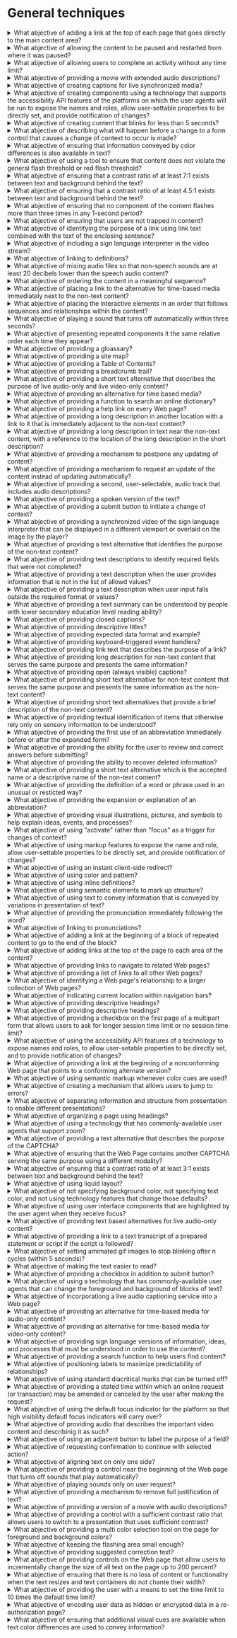 # General techniques

<details>
  <summary>What abjective of adding a link at the top of each page that goes directly to the main content area?</summary>

The objective of this technique is to provide a mechanism to bypass blocks of material that are repeated on multiple Web pages by skipping directly to the main content of the Web page. The first interactive item in the Web page is a link to the beginning of the main content. Activating the link sets focus beyond the other content to the main content. This technique is most useful when a Web page has one main content area, rather than a set of content areas that are equally importatn, and when there are not multiple navigation sections on the page.

**Procedure:**

1. Check that a link is the first focusable control on the Web page.
2. Check that the description of the link communicates that it links to the main content.
3. Check that the link is either always visible or visible when it has keyboard focus.
4. Check that activating the link moves the focus to the main content.
5. Check that after activationg the link, the keyboard focus has moved to the main content.

[More >>](https://www.w3.org/WAI/WCAG22/Techniques/css/G1)

</details>

<details>
  <summary>What abjective of allowing the content to be paused and restarted from where it was paused?</summary>

The objective of this technique is to provide a way to pause movement or scrolling of content. If the user needs to pause the movement, to reduce distraction or to have time to read it, they can do so, and then restart it as needed. This mechanism can be provided either through interactive controls that conform to WCAG or through keyboard shortcuts. If keyboard shortcuts are used, they are documented.

**Procedure:**

1. Use the mechanism provided in the Web page or by the user agent to pause the moving or scrolling content.
2. Check that the moving or scrolling has stopped and does not restart by itself.
3. Use the mechanism provided to restart the moving content.
4. Check that the movement or scrolling has resumed from the point where it was stopped.

[More >>](https://www.w3.org/WAI/WCAG22/Techniques/css/G4)

</details>

<details>
  <summary>What abjective of allowing users to complete an activity without any time limit?</summary>

The objective of this technique is to provide users with all the time they need to complete an activity. This technique involves providing a speciafied activity which does not require timed interaction. Users are allowed as much time as they need to interact with the activity.

**Procedure:**

1. Determine if any timed interactions are present.

[More >>](https://www.w3.org/WAI/WCAG22/Techniques/css/G5)

</details>

<details>
  <summary>What abjective of providing a movie with extended audio descriptions?</summary>

The objective of this technique is to provide a second version of video content that provides extended audion descriptions. One of the difficult things about creating traditional audio descriptions is that the narrotor somethimes has to provide a lot of information during very short pauses in dialogue. Extended audion description temporatily pauses the audion and video to allow critical information to be delivered when pauses in dialogue are insufficient for adequeate description.

**Procedure:**

1. Open the version of the movie that includes extended audio descriptions.
2. Check that the video halts for extended audio description when there is not enough space to include necessary narration between the natural dialogue.
3. Check that the necessary information is in the audio description.
4. If the alternate version(s) are on a separate page, check for the availability of link(s) to allow the user to get to the other versions.

[More >>](https://www.w3.org/WAI/WCAG22/Techniques/css/G8)

</details>

<details>
  <summary>What abjective of creating captions for live synchronized media?</summary>

The objective of this technique is to allow users who cannot hear to be able to access real-time synchronized media broadcasts. It is more difficult to create accurate real-time captions because there is little time to correct mistakes or to listen a second time or consult someone to be sure the words are accurately reproduced. It is also harder to simplify or paraphrase information if is flowing too quickly.

**Procedure:**

1. Check that a procedure and policy are in place to ensure that captions are delivered in real-time.

[More >>](https://www.w3.org/WAI/WCAG22/Techniques/css/G9)

</details>

<details>
  <summary>What abjective of creating components using a technology that supports the accessibility API features of the platforms on which the user agents will be run to expose the names and roles, allow user-settable properties to be directly set, and provide notification of changes?</summary>

The objective of this technique is to allow assistive technology to understand Web content so that it can convey equivalent information to the user through an alternate user interface.

**Procedure:**

1. Render content using an accessible User Agent.
2. Use an Accessibility Tool designed for the Accessibility API of the User agent to evaluate each user interface component.
3. Check that name and role for each user interface component is found by the tool.
4. Change the values on the component.
5. Check that the Accessibility tool is alerted.
6. Check that the component works with assistive technologies.

[More >>](https://www.w3.org/WAI/WCAG22/Techniques/css/G10)

</details>

<details>
  <summary>What abjective of creating content that blinks for less than 5 seconds?</summary>

The objective of this technique is to minimize the distraction cuased by blinking content and enable users to re-focus on the other content on the page.

**Procedure:**

1. Find all items that blink.
2. For each item that blinks, determine if the interval between the start and end of the blinking is less than five seconds.

[More >>](https://www.w3.org/WAI/WCAG22/Techniques/css/G11)

</details>

<details>
  <summary>What abjective of describing what will happen before a change to a form control that causes a change of context to occur is made?</summary>

The objective of this technique is to provide infromtation to users about what will happen when a chage to a form control results in a change of context. Because changing the value of a form control does not typically result in a change of context it is important that authors provide instructions that make the user aware of the behavior in advance. where possible, it is a good idea to programmatically assocate the instructions describing the change with the form control itself.

**Procedure:**

1. Locate content where changing the setting of a form contrl results in a change of context.
2. Check to see that an explanation of what will happen when the control is changed is available prior to the controls activation.

[More >>](https://www.w3.org/WAI/WCAG22/Techniques/css/G13)

</details>

<details>
  <summary>What abjective of ensuring that information conveyed by color differences is also available in text?</summary>

The objective of this technique is to ensure that when color differences are used to convey information, such as required form fields, the information conveyed by the color differences are also conveyed explicitly in text.

**Procedure:**

1. Check taht the information conveyed is also available in thext and that the text is not conditional content.

[More >>](https://www.w3.org/WAI/WCAG22/Techniques/css/G14)

</details>

<details>
  <summary>What abjective of using a tool to ensure that content does not violate the general flash threshold or red flash threshold?</summary>

The purpose of testing for violations of the general and red flash thresholds is to allow people who have photosensitive seizures to viwe Web sites without encountering material that is likely to cause a seizure. Warnings can be provided but people may miss them and children may not be able to read or understand them. With this technique all material is checked and if it violates flash or red flash thresholds it is either not put on the site or it is modified so that it does not violate the thresholds.

**Procedure:**

1. Check to see that content does not violate the general flash and/or red flash threshold use a toll to detmine that neither the General Flash nor Red Flash threshold were exceeded.

[More >>](https://www.w3.org/WAI/WCAG22/Techniques/css/G15)

</details>

<details>
  <summary>What abjective of ensuring that a contrast ratio of at least 7:1 exists between text and background behind the text?</summary>

The obective of this technique is to make sure that users can read text that is presented over a background. This technique goes beyond the 4.5:1 contrast technique to provide a higher level of contrast to make it easier for people with low vision to read.

**Procedure:**

1. Measure the relative luminance of each letter using the formula: L = 0.2126 _ R + 0.7152 _ G + 0.0722 \* B.
2. Measure the relative luminance of the background pixels immediately next to the letter using same formula.
3. Calculate the contrast ratio using the following formula: (L1 + 0.05) / (L2 + 0.05), where:

- L1 is the relative luminance of the lighter of the foreground or background colors;
- L2 is the relative luminance of the darker of the foreground or background colors.

4. Check that the contrast ratio is equal to or greater than 7:1.

[More >>](https://www.w3.org/WAI/WCAG22/Techniques/css/G17)

</details>

<details>
  <summary>What abjective of ensuring that a contrast ratio of at least 4.5:1 exists between text and background behind the text?</summary>

The obective of this technique is to make sure that users can read text that is presented over a background. For Success Criterion 1.4.3, this technique describes the minimym contrast ration for text that is less than 18(if not blod) point ad less than 14 point(if blod). For Success Criterion 1.4.6, this technique relaxes the 7:1 contrast ratio requirement for text that is at least 18 point (if not blod) or at least 14 point (if blod).

**Procedure:**

1. Measure the relative luminance of each letter using the formula: L = 0.2126 _ R + 0.7152 _ G + 0.0722 \* B.
2. Measure the relative luminance of the background pixels immediately next to the letter using same formula.
3. Calculate the contrast ratio using the following formula: (L1 + 0.05) / (L2 + 0.05), where:

- L1 is the relative luminance of the lighter of the foreground or background colors;
- L2 is the relative luminance of the darker of the foreground or background colors.

4. Check that the contrast ratio is equal to or greater than 4.5:1.

[More >>](https://www.w3.org/WAI/WCAG22/Techniques/css/G18)

</details>

<details>
  <summary>What abjective of ensuring that no component of the content flashes more than three times in any 1-second period?</summary>

The obective of this technique is to avoid flashing at rates that are known to cause seizures if the flashes are bright and large enough. Since some users may be using screen enlargers, this technique limits the flashing of any size content to no more than three flashes in any 1-second period.

**Procedure:**

1. Check that there are no more than three flashes during any 1-second period.
2. If there are three flashes, check that the Light/Dark status at the end of the 1-second period is the same as at the start.

[More >>](https://www.w3.org/WAI/WCAG22/Techniques/css/G19)

</details>

<details>
  <summary>What abjective of ensuring that users are not trapped in content?</summary>

The obective of this technique is to ensure that keyboard users do not become trapped in a subset of the content that can only be exited using a mouse or pointing device. A common example is content rendered by plug-ins. Plug-ins are user agents tat render content inside the user agent host window and respond to all user actions that takes place while the plug-in has the focus. If the plug-in does not provide a keyboard mecahnism to return forcus to the parent window, users who must use the keyboard may become trapped in the plug-in content.

**Procedure:**

1. Tab through content from start to finish.
2. Check to see that keyboard focus is not trapped in any of the content.
3. If keyboard focus appears to be trapped in any of the content, check that help information is available expaining how to exit the content and can be accessed via the keyboard.

[More >>](https://www.w3.org/WAI/WCAG22/Techniques/css/G21)

</details>

<details>
  <summary>What abjective of identifying the purpose of a link using link text combined with the text of the enclosing sentence?</summary>

The obective of this technique is to identify the purpose of a link from the link and its sentence context. The sentence enclosing the link provides context for an otherwise unclear link. The description lets a user distinguish this link from links in the Web page that lead to other destinations and helps the user determine whether to follow the link. Note that simply providing the URI of the destination is generally not sufficiently descriptive.

**Procedure:**

1. Check that the link is part of a sentence.
2. Check that text of the link combined with the text of its enclosing sentence describes the purpose of the link.

[More >>](https://www.w3.org/WAI/WCAG22/Techniques/css/G53)

</details>

<details>
  <summary>What abjective of including a sign language interpreter in the video stream?</summary>

The obective of this technique is to allow users who cannot hear or read text rapidly to be able to access synchronized media material.

**Procedure:**

1. Have someone watch the program who can hear and is familiar with the sign language being used.
2. Check to see if there is a sign language interpreter on screen.
3. Check to see that dialogue and important sounds are being conveyed by the interpreter visible on screen.

[More >>](https://www.w3.org/WAI/WCAG22/Techniques/css/G54)

</details>

<details>
  <summary>What abjective of linking to definitions?</summary>

The obective of this technique is to make the definition of a word, phrase, or abbreviation available by providing the definition, either within the same Web page or in a different Web page, and establishing a link between the item and its definition.

**Procedure:**

1. Check that at least the first instance of the item is a link.
2. Check that each link navigates to the definition of the item.

[More >>](https://www.w3.org/WAI/WCAG22/Techniques/css/G55)

</details>

<details>
  <summary>What abjective of mixing audio files so that non-speech sounds are at least 20 decibels lower than the speech audio content?</summary>

The obective of this technique is to allow authors to include sound behind speech without making it too hard for people with hearing problems to understand the speech. Making sure that the foreground speech is 20 db louder than the background sound makes the speech 4 times louder than the background audio. For information on Decibels.

**Procedure:**

1. Locate loud values of background content between foreground speech.
2. Measure the volume in dB SPL.
3. Measure the volume of the foreground speech in dB SPL.
4. Subtract the values.
5. Check that the result is 20 or greater.

[More >>](https://www.w3.org/WAI/WCAG22/Techniques/css/G56)

</details>

<details>
  <summary>What abjective of ordering the content in a meaningful sequence?</summary>

The obective of this technique is to ensure that the order of content presented to assistive technologies allows the user to make sense of the content. Some techniques permit the content to be rendered visually in a meaningful sequence even if this is different from the order in which the content is encoded in the underlying source file.

**Procedure:**

1. Linearize content using a standard approach for the technology.
2. Check to see if the order of content yields the same meaning as the original.

[More >>](https://www.w3.org/WAI/WCAG22/Techniques/css/G57)

</details>

<details>
  <summary>What abjective of placing a link to the alternative for time-based media immediately next to the non-text content?</summary>

With this technique, a link to the collated document of captions and audio description is provided. The collated document could be at another location on the same Web page or at another URI. A link to the collated document is immediately adjacent to the non-text content. The link can be immediately before or after the synchronized media content. If the collated document is on the same Web page as other content the put "End of document" at the end so that they know when to stop reading and retur nto their previous place. If a Back button will not take the person back to the point from which they jumped, then a link back to the non-text content location is provided.

**Procedure:**

1. Check for the presence of a link immediately before of after the non-text content.
2. Check that it is a valid link that points directly to the collated document of this particular synchronized media.
3. Check for the availability of a link or back function to get the user back to the original location of the synchronized media content.

[More >>](https://www.w3.org/WAI/WCAG22/Techniques/css/G58)

</details>

<details>
  <summary>What abjective of placing the interactive elements in an order that follows sequences and relationships within the content?</summary>

The objective of this technique is to ensure that interactive elements receive focus in an order that follows sequences and relationships in the content. When designing the content, the interactive elements such as links and form controls are placed in the content so that the default tab order follows the sequences and relationships in the content. Each technology defines its defautl tab order, so the mechanism for placing the controls in the content will depend on the technology used.

**Procedure:**

1. Determine the order of interactive elements in the content.
2. Determine the logical order of interactive elements.
3. Check tat the order of the interactive elements in the content is the same as the logical order.

[More >>](https://www.w3.org/WAI/WCAG22/Techniques/css/G59)

</details>

<details>
  <summary>What abjective of playing a sound that turns off automatically within three seconds?</summary>

The purpose of this technique is to allow autoris to play a sound on their Web page but avoid the problem of users not being able to use their screen readers due to interference by the content sound. It also allows the author to avoid putting controls on the Web page to control the sound - and the problem faced by users with screen readers in finding the control.

**Procedure:**

1. Load the Web page.
2. Check that all sound that plays automatically stops in 3 seconds or less.

[More >>](https://www.w3.org/WAI/WCAG22/Techniques/css/G60)

</details>

<details>
  <summary>What abjective of presenting repeated components it the same relative order each time they appear?</summary>

The objective of this technique is to make content easiear to use by making the placement of repeated components more predictable. This technique helps maintain consistent layout or presentation between Web pages by presenting components that are repeated in these Web units in the same relative order each time they appear. Other components can be inserted between them, but their relative order is not changed.

**Procedure:**

1. List components that are repeated on teach Web page in a set of Web pages.
2. For each component check taht it appears in the same relative order with regard to other repeated components on each Web page where it appears.
3. For each navigational component, check that the links or programmatic references are always in the same relative order.

[More >>](https://www.w3.org/WAI/WCAG22/Techniques/css/G61)

</details>

<details>
  <summary>What abjective of providing a gloassary?</summary>

The objective of this technique is to make the definition of a word, phrase, or abbreviation available by providign the definition in a glossary. A glossary is an alphabetical list of words, hprases, and abbreviations with their definitions. Glossaries are most appropriate when the words, phrases, and abbreviations used within the content relate to a specific descipline or technology area. A glossary can also provide the pronunciation of a word or phrase.

**Procedure:**

1. Check tat either

- The glossary is included in the Web page, or
- A mechanisms is available to locate the glossary.

2. Check that each word, phrase or abbreviation to be defined is defined in the glossary.
3. Check that the glossary contains only one definition for each item.

[More >>](https://www.w3.org/WAI/WCAG22/Techniques/css/G62)

</details>

<details>
  <summary>What abjective of providing a site map?</summary>

The site map serves several purposes.

- It provides an overview of the entire siete.
- It helps users understand what the site contains and how the content is organized.
- It offers and alternative to complex navigation bars that may be different ad different parts of the site.

**Procedure:**

1. Check tat the site contains a site map.
2. Check that the links in the site map lead to the corresponding sections of the site.
3. For each link in the site map, check that the target page contains a link to the site map.
4. For each page in the site, check that the page can be reached by following some set of links that start at the site map.

[More >>](https://www.w3.org/WAI/WCAG22/Techniques/css/G63)

</details>

<details>
  <summary>What abjective of providing a Table of Contents?</summary>

The table of contents serves two purposes:

- It gives users an overview of the document's contents and organization.
- It allows readers to go directly to a specific section of an on-line document.

**Procedure:**

1. Check tat a table of contents or a link to a table of contents exists in the document.
2. Check taht the values and order of the entries in the table of contents correspond to the names and order of the sections of the document.
3. Check that the entries in the table of contents link to the correct sections of the document.

[More >>](https://www.w3.org/WAI/WCAG22/Techniques/css/G64)

</details>

<details>
  <summary>What abjective of providing a breadcrumb trail?</summary>

A breadcrumb trail helps the user to visualize how content has been structured adn how to navigate back to previous Web pages, and may identify the current location within a series of Web pages. A breadcrumb trail either displays locations in the path the user took to reach the Web page, or it displays the location of the current Web page within the organization of the site.

**Procedure:**

1. Navigate to a Web page.
2. Check that a breadcrumb trail is displayed.
3. Check that the breadcrumb trail displays the correct navigational sequence to reach the current location or the correct hierarchical path to the current location within the site structure.
4. For a breadcrumb trail that does not include the current location:

- Check that all elements in the breadcrumb trail are implemented as links.

5. For a breadcrumb trail that does include the current location:

- Check that all elements except for the current location are implemented as links.
- Check that the current location is not implemented as a link.

6. Check that all links navigate to the correct Web page as specified by teh breadcrumb trail.

[More >>](https://www.w3.org/WAI/WCAG22/Techniques/css/G65)

</details>

<details>
  <summary>What abjective of providing a short text alternative that describes the purpose of live audio-only and live video-only content?</summary>

This technique provides a short text alternative for Live audio-only and live video-only content. This text may be used in combination with a full text alternative for time-based media, or in combination with audio description. Those alternatives, however, are not part of this technique. The purpose of this technique is to ensure that the user can determine what the non-text content is, even if they cannot access it.

**Procedure:**

1. Remove, hide, or mast the non-text content.
2. Display the sort text alternative(s).
3. CHeck that the purpose of the non-text content is clear, even if content is lost.

[More >>](https://www.w3.org/WAI/WCAG22/Techniques/css/G68)

</details>

<details>
  <summary>What abjective of providing an alternative for time based media?</summary>

The purpose of this technique is to provide an accessible alternative way of presenting the information in a synchronized media presentation.

**Procedure:**

1. View the synchronized media presentation while referring to the alternative for time-based media.
2. Check that the dialogue in the alternative for time-based media matches the dialogue in the synchronized media presentation.
3. Check that the alternative for time-based media has descriptions of sounds.
4. Check that the alternative for time-based media has descriptions of setting ans setting changes.
5. Check that the alternative for time-based media has descriptions of actions and expressions of any 'actors' (people, animals etc).
6. If the alternate version(s) are on a separate page, check for the availability of link(s) to allow the user to get to the other versions.

[More >>](https://www.w3.org/WAI/WCAG22/Techniques/css/G69)

</details>

<details>
  <summary>What abjective of providing a function to search an online dictionary?</summary>

The objective of this technique is to provide the definition of words, phrases, jargon, or abbreviation expansions by adding a mechanism to access an on-line dictionary to the Web page. This technique uses existing resources on the Web to provide the definition rather than requiring the author to create a glossary or other mechanism within the site. By providing access from within the Web page, a user can easily locate the desired definition. This technique can only be used if the online dictionary returns the correct defintion.

**Procedure:**

1. Check that a mechanism exists within the Web page to search for the word, phrase, or abbreviation via an on-line dictionary.
2. Check that the result of the search of the dictionary for the word, phrase, or abbreviation is the correct definition.

[More >>](https://www.w3.org/WAI/WCAG22/Techniques/css/G70)

</details>

<details>
  <summary>What abjective of providing a help link on every Web page?</summary>

The objective of this technique is to provide context sensitive help for users as they enter data in forms by providing at least one link to the help information on each Web page. The link targets a help page with information specific to that Web page. Another approach is to provide a help link for every interactive control. Positioning this link immediately before or after the control allows users to easily tab to it if they have problems in the control. Displaying the help information in a nyw browser window ensures that any data that has already been entered into the form will not be lost.

**Procedure:**

1. Identify a Web page that contais forms. Determine if there is at least one link to help information explaining how to complete the form on this Web page.
2. Determine if there is at least one linkg to help information explaining how to completer the form on this Web page.
3. Determine of there are links either before or after each interective control to information specific to that control.

[More >>](https://www.w3.org/WAI/WCAG22/Techniques/css/G71)

</details>

<details>
  <summary>What abjective of providing a long description in another location with a link to it that is immediately adjacent to the non-text content?</summary>

The objective of this technique is to provide a way to link to remove long descriptions in technologies that do not have a long description feature built directly into them or where the feature is known to not be supported.

**Procedure:**

1. Check for the presence of a link immediately before or after the non-text content.
2. Check that the link is a valid link that points directly to the long description of this particular non-text content.
3. Check that the long description conveys the same information as the non-text content.
4. Check for the availability of a link or back function to get the user back to the original location of the non-text content.

[More >>](https://www.w3.org/WAI/WCAG22/Techniques/css/G73)

</details>

<details>
  <summary>What abjective of providing a long description in text near the non-text content, with a reference to the location of the long description in the short description?</summary>

The objective of this technique is to provide a long description without requiring the user to jump off to another location for the description. It also allows all users to see the description which may be useful to anyone who might miss some features in the non-text content.

**Procedure:**

1. Check that the short text alternative includes the location of the long description.
2. Check that the long description is near the non-text content both visually and in the linear reading order.
3. Check that the long description conveys the same information as the non-text content.

[More >>](https://www.w3.org/WAI/WCAG22/Techniques/css/G74)

</details>

<details>
  <summary>What abjective of providing a mechanism to postpone any updating of content?</summary>

The objective of this technique is to ensure that users can pospone automatic updates of content, or other non-emergency interruptions. This can be accomplished either through a preference or by alerting users of an imminent update and allowing them to suppress it. If a preference is provided, automatic content update can be disabled by defautl and users can specify the frequency of automatic content updates if they choose to enable the setting.

**Procedure:**

1. Find pages with content that automatically updates.
2. For each automatic update, look for a mechanism to adjust the timing of the updates.
3. Check that automatic updating is disabled by default or that the user is warned before an automatic update occurs and allowed to suppress it.

[More >>](https://www.w3.org/WAI/WCAG22/Techniques/css/G75)

</details>

<details>
  <summary>What abjective of providing a mechanism to request an update of the content instead of updating automatically?</summary>

The objective of this technique is to let the user control if and when content is updated, in order to avoid confusion or disorientation caused by automatic refreshes that cause a change of context. Users of screen readers may find automatic updates confusing because it is not always clear what is happening. When a page is refreshed, the screen reader's "virtual cursor", which marks the user's current location on the page, is moved to the top of the page. People who use screen magnification software and people with reading disabilities may also be disoriented when pages are refreshed automatically.

**Procedure:**

1. Find mechanisms to update the content.
2. For each such mechanism, check if it allows the user to request an update.
3. For each such mechanism, check if it can cause an automatic update.

[More >>](https://www.w3.org/WAI/WCAG22/Techniques/css/G76)

</details>

<details>
  <summary>What abjective of providing a second, user-selectable, audio track that includes audio descriptions?</summary>

The objective of this technique is to provide an audio (spoken) version of information that is provided visually so that it is possible for people who cannot see to be able to understand audio-visual material.

**Procedure:**

1. Check that the ability exists to turn on the audio track that includes audio descriptions. For example, by using a control within the content itself or by selecting a control or preference in the media player or operating sustem.
2. Listen to the synchronized media.
3. Check to see if gaps in dialogue are used to convey important information regarding visual content.

[More >>](https://www.w3.org/WAI/WCAG22/Techniques/css/G78)

</details>

<details>
  <summary>What abjective of providing a spoken version of the text?</summary>

Some users who have difficulty sounding out (decoding) words in written text find it very helpful to hear the text read aloud. This service can now be provided easily uding either recorded human speech or synthetic speech. For example, there are a number of products that authors can use to convert text to synthetic speech, then save the spoken version as an audio file. A link to the spoken version can then be provided within the content. Const depends in part on the quality of the voice used and whether the text is likely to change frequently.

**Procedure:**

1. Check if a spoken version of the content is available.

[More >>](https://www.w3.org/WAI/WCAG22/Techniques/css/G79)

</details>

<details>
  <summary>What abjective of providing a submit button to initiate a change of context?</summary>

The objective of this technique is to provide a mechanism that allows users to explicitly request changes of context. Since the intended use of a submit button is to generate an HTTP request that submits data entered in a form, this is an appropriate control to use for causing a change of context and is a practice that does not create confusion for users.

**Procedure:**

1. Find all forms in the content.
2. For each form, check that it has a sumit button.

[More >>](https://www.w3.org/WAI/WCAG22/Techniques/css/G80)

</details>

<details>
  <summary>What abjective of providing a synchronized video of the sign language interpreter that can be displayed in a different viewport or overlaid on the image by the player?</summary>

The objective of this technique is to allow users who cannot hear or read text rapidly to be able to access synchronized media material without affecting the presentation of the material for all viewers.

**Procedure:**

1. Enable the display of the sign-language window in the player.
2. Have someone watch the program who can hear and is familiar with the sign language being used.
3. Check to see if there is a sign language interpreter on screen or in a separate window.
4. Check to see that dialogue and important sounds are being conveyed by the interpreter and are synchronized with the audio.

[More >>](https://www.w3.org/WAI/WCAG22/Techniques/css/G81)

</details>

<details>
  <summary>What abjective of providing a text alternative that identifies the purpose of the non-text content?</summary>

The purpose of this technique is to provide useful information via the text alternative even if the full function of the non-text content cannot be provided.

**Procedure:**

1. Remove, hide, or mask the non-text content.
2. Replace it with the text alternative.
3. Check that the purpose of the non-text content is clear - even if function is lost.

[More >>](https://www.w3.org/WAI/WCAG22/Techniques/css/G82)

</details>

<details>
  <summary>What abjective of providing text descriptions to identify required fields that were not completed?</summary>

The objective of this technique is to notify the user when a field that must be completed has not been completed. When users fail to provide input for any mandatory form fields, information is provided in text to enable the users to identify which fields were omitted. Another approach, using server-side validation, is to re-display the form (including any previously entered data), with either a text description at the location of the omitted mandatory field, or a text description that identifies the omitted mandatory fields.

**Procedure:**

1. Fill out a form, deliverately leaving one or more required fields blank, and submit it.
2. Check that a text description is provided identifying the mandatory field(s) that was not completed.
3. Check that other data previously entered by the user is re-displayed, unless the cata is in a security related field where it would be inappropriate to retain the data for re-display.

[More >>](https://www.w3.org/WAI/WCAG22/Techniques/css/G83)

</details>

<details>
  <summary>What abjective of providing a text description when the user provides information that is not in the list of allowd values?</summary>

When users enter input that is validated, and errors are detected, the nature of the error needs to be described to the user in manner they can access. One approach is to present and alert dialog that describes fields with errors when the user attempts to submit the form. Another approach, if validation is done by the server, is to return the form and a text description at the top of the page that indicates the fact that there was a validation problem, describes the nature of the problem, and provides ways to locate the field(s) with a problem easily. The "in text" portion of the Success Criterion underscores that it is not sufficient simply to indicate that a field has an error by putting an asterisk on its label or turning the label red. A text description of the problem should be provided.

**Procedure:**

1. Enter invalid data in a form filed.
2. Check that information is provided in text about the problem.

[More >>](https://www.w3.org/WAI/WCAG22/Techniques/css/G84)

</details>

<details>
  <summary>What abjective of providing a text description when user input falls outside the required format or values?</summary>

The objective of this technique is to provide assistance in correctiong input errors where the information supplied by the user is not accepted. When users enter data input that is validated, and input errors are detected, information about the nature and location of the input error is provided in text to enable the users to identify the problem. One approach is to use client-side validation and provide an alert dialog box that described the error immediately when users enter invalid data in field. Another approach, using server-side validation, is to re-display the form, and a text description at the top of the page that indicates the fact that there was an error, describes the nature of the problem, and provides ways to easily loccate the field(s) with a problem.

**Procedure:**

1. Fill out a form, deliberately enter user input that falls outside the required format or values.
2. Check that a text description is provided that identifies the field in error and provides some information about the nature of the invalid entry and how to fix it.
3. Check that other data previously entered by the user is re-displayed, unless the data is in a security related field where it would be inappropriate to retain the data for re display.

[More >>](https://www.w3.org/WAI/WCAG22/Techniques/css/G85)

</details>

<details>
  <summary>What abjective of providing a text summary can be understood by people with lower secondary education level reading ability?</summary>

The objective of this technique is to provide a summary of complex content. The summary is provided in addition to the original content.

**Procedure:**

1. Measure the readability of the summary.
2. Check that the summary requires reading ability less advanced than the lower secondary education level.

[More >>](https://www.w3.org/WAI/WCAG22/Techniques/css/G86)

</details>

<details>
  <summary>What abjective of providing closed captions?</summary>

The objective of this technique is to provide a way for people who have hearing impairments or otherwise have trouble hearing the dialogue in synchronized media material to be able to view the material and see the dialogue and sounds without requiring people who are not deaf to watch the captions. With this technique all of the dialogue and important sounds are embedded as text in a fashion that causes the text not to be visible unless the user requests it. As a result they are visible only when needed. This requires special support for captioning in the user agent.

**Procedure:**

1. Turn on the closed caption fature of the media player.
2. View the synchronized media content.
3. Check that captions.

[More >>](https://www.w3.org/WAI/WCAG22/Techniques/css/G87)

</details>

<details>
  <summary>What abjective of providing descriptive titles?</summary>

The objective of this technique is to give each Web page a descriptive title. Descriptive titles help users find content, orient themselves within it, and navigate through it. A descriptive title allows a user to easily identify what Web page they are using and to tell when the Web page has changed. The title can be used to dientify the Web page without requiring users to read or interpret page content. Users can more quickly identify the content they need when accurate, descriptive titles apear in site maps or lists of search results. When descriptive titles are used within link text, they help users navigate more precisely to the content they are interested in.

**Procedure:**

1. Check that the Web page has a title.
2. Check that the title is relevant to the content of the Web page.
3. Check that the Web page can be identified using the title.

[More >>](https://www.w3.org/WAI/WCAG22/Techniques/css/G88)

</details>

<details>
  <summary>What abjective of providing expected data format and example?</summary>

The objective of this technique is to help the user avoid input errors by informing them about restrictions on the format of data that they must enter. This can be done by describing characteristics of the format or providing a sample of the format the data should have.

**Procedure:**

1. Identify form controls that will only accept user input data in a given format.
2. Determine if each of the form controls identified in 1 provides information about the expected format.

[More >>](https://www.w3.org/WAI/WCAG22/Techniques/css/G89)

</details>

<details>
  <summary>What abjective of providing keyboard-triggered event handlers?</summary>

The objective of this technique is to permit individuals who rely on keyboard interface to access the functionality of the content. To do this, make sure that all event handlers triggered by non-keyboard interface to access the functionality of the content. To do this, make sure that all event handlers triggered by non-keyboard UI events are also associated with a keyboard-based event, or provide redundant keyboard-based mechanisms to accomplish the functionality provided by other device specific functions.

**Procedure:**

1. Check that all functionality can be accessed using only the keyboard.

[More >>](https://www.w3.org/WAI/WCAG22/Techniques/css/G90)

</details>

<details>
  <summary>What abjective of providing link text that describes the purpose of a link?</summary>

The objective of this technique is to describe the purpose of a link in the text of the link. The description lets a user distinguish this link from links in the Web page that lead to other destinations and helps the user determine whether to follow the link.

**Procedure:**

1. Check that text of the link desctives the purpose of the link.

[More >>](https://www.w3.org/WAI/WCAG22/Techniques/css/G91)

</details>

<details>
  <summary>What abjective of providing long description for non-text content that serves the same purpose and presents the same information?</summary>

The objective of this technique is to provide a long text alternative that serves the same purpose and presents the same information as the original non-text content when a short text alternative is not sufficient.

**Procedure:**

1. Remove, hide, or mask the non-text content.
2. Display the long description.
3. Check that the long description conveys the same information conveyed by the non-text content.

[More >>](https://www.w3.org/WAI/WCAG22/Techniques/css/G92)

</details>

<details>
  <summary>What abjective of providing open (always visible) captions?</summary>

The objective of this technique is to provide a way for people who are deaf or otherwise have trouble hearing the dialogue in audio visual material to be able to view the material. With this technique all of the dialogue and important sounds are embedded as text in the video track. As a result they are always visible and no special support for captioning is required by the user agent.

**Procedure:**

1. Watch the synchronized media with closed captioning turned off.
2. Check that captions are visible.

[More >>](https://www.w3.org/WAI/WCAG22/Techniques/css/G93)

</details>

<details>
  <summary>What abjective of providing short text alternative for non-text content that serves the same purpose and presents the same information as the non-text content?</summary>

The objective of this technique is to create a text alternative that serves the same purpose and presents the same information as the original non-text content. As a result, it is possible to remove the non-text content and replace it with the texxt alternative and no functionality or information would be lost. This text alternative should not necessarily describe the non-text content. It should serve the same purpose and convey the same information. This may sometimes result in a text alternative that looks like a description of the non-text content. But this would only be true if that was the best way to serve the same purpose.

**Procedure:**

1. Remove, hide, or mask the non-text content.
2. Replace it with the text alternative.
3. Check that nothing is lost.
4. If the non-text content contains words that are important to understanding the content, the words are included in the text alternative.

[More >>](https://www.w3.org/WAI/WCAG22/Techniques/css/G94)

</details>

<details>
  <summary>What abjective of providing short text alternatives that provide a brief description of the non-text content?</summary>

This technique is used when the text needed to serve the same purpose and present the same information as the original non-text content is too lengthy or when this goal cannot be achieved with text alone. In that case this technique is used to probide a short text alternative that briefly describes the non-text content.

**Procedure:**

1. Check for the presence of a short text alternative that provides a brief description of the non-text content.

[More >>](https://www.w3.org/WAI/WCAG22/Techniques/css/G95)

</details>

<details>
  <summary>What abjective of providing textual identification of items that otherwise rely only on sensory information to be understood?</summary>

The objective of this technique is to ensure that items within a Web page are referenced in the content not only by shape, size, sound or location, but also in ways that do not depend on that sensofy perception. For example, a reference may also describe the function of the item or its label.

**Procedure:**

1. Check that the reference contains additional information that allows the item to be located and identified without any knowledge of its shape, size, or relatibe position.

[More >>](https://www.w3.org/WAI/WCAG22/Techniques/css/G96)

</details>

<details>
  <summary>What abjective of providing the first use of an abbreviation immediately before or after the expanded form?</summary>

The objective of this technique is to make the expanded forma of an abbreviation available by associating the expanded form with its abbreviation the first time it occurs within a Web page. The expansion of any abbreviation can be found by searching the Web page for the first use.

**Procedure:**

1. Search for the first use of that abbreviation in the authored component.
2. Check that the first use is immediately preceded or followed by the expanded form of the abbreviation.
3. Check that the expanded form is the correct expanded form for the use of the abbreviation.

[More >>](https://www.w3.org/WAI/WCAG22/Techniques/css/G97)

</details>

<details>
  <summary>What abjective of providing the ability for the user to review and correct answers before submitting?</summary>

The objective of this technique is to provide users with a way to ensure their imput is correct before completing an irreversible transaction. Testing, financial, and legal applications permit transactions to occur which cannot be "undone". It is therefore important that there be no errors in the data submission, as the user will not have the opportunity to correct the error once the transaction has been committed.

**Procedure:**

1. Check that the user is promted to review and confirm data.
2. If user data are collected in multiple steps, the user is allowd to return to previous stpes to review and change data.
3. Determine if a summary of all data input by the user is provided before the transaction is committed and a method is provided to correct errors if necessary.

[More >>](https://www.w3.org/WAI/WCAG22/Techniques/css/G98)

</details>

<details>
  <summary>What abjective of providing the ability to recover deleted information?</summary>

When a Web application provides the capability of deleting information, the server can provide a means to recover information that was deleted in error by a user. One approach is to delay deleting the data by merely marking it for deletion or moving it to a holding area and waiting some period of time before actually deleting it. During this time period, the user can request that the data be restored or can retrive it ffrom the holding area. Another approach is to record all delete transactions in such a way that data can be restored if requested by the user such as in the edit history stored by wikis and source control applications. The retrievable information that is stored should be that which would be needed to correct the transaction.

**Procedure:**

1. Identify functionality that allows deleting content.
2. Delete content and attempt to recover it.
3. Check if deleted information can be recovered.

[More >>](https://www.w3.org/WAI/WCAG22/Techniques/css/G99)

</details>

<details>
  <summary>What abjective of providing a short text alternative which is the accepted name or a descriptive name of the non-text content?</summary>

The objective of this technique is to allow users to identify the non-text content even if the non-text content is intended to provide a specific sensory experience. For example, a deafperson may want to know what an audio instrumental file is - even if they cannot hear it. Similarly, a blind person may want to know what the subject of a visual image is - even if they cannot see it.

**Procedure:**

1. Check that short text alternative provides a descriptive name.
2. Check that short text alternative provides a name that has be previously been given to the non-text content by the author or another.

[More >>](https://www.w3.org/WAI/WCAG22/Techniques/css/G100)

</details>

<details>
  <summary>What abjective of providing the definition of a word or phrase used in an unusual or resticted way?</summary>

The objective of this technique is to provide a definition for any word used in an unusual or restricted way.

A word is used in an unusual or restricted way when:

- dictionalries give several definitions of the word but one specific definition must be used in order to understand the content;
- a specific definition must be used in order to understand the content and dictionaries list that definition as rare, archaic, obsolete, etc.;
- the author creates a new definition that must be used in order to understand the content.

**Procedure:**

1. Check that a definition is provided for the word or phrase.

[More >>](https://www.w3.org/WAI/WCAG22/Techniques/css/G101)

</details>

<details>
  <summary>What abjective of providing the expansion or explanation of an abbreviation?</summary>

The objective of this technique is to provide information necessary to understand an abbreviation.

**Procedure:**

1. If the abbreviation has no expanded form, an explanation is provided.
2. If the expanded form of the abbreviation is in a different language than the content, an explanation is provided.
3. Otherwise, the expanded form is provided.

[More >>](https://www.w3.org/WAI/WCAG22/Techniques/css/G102)

</details>

<details>
  <summary>What abjective of providing visual illustrations, pictures, and symbols to help explain ideas, events, and processes?</summary>

The objective of this technique is to provide visual illustrations that help users with reading disabilites understand difficult text that describes concepts or processes. The illustrations are provided in addition to the text.

**Procedure:**

1. Identify text taht discusses ideas or processes that must be understood in order to use the content.
2. Check if visual illustations are available in the content or through links within the content.
3. Check that visual illustrations show the concepts or processes discussed in the text.

[More >>](https://www.w3.org/WAI/WCAG22/Techniques/css/G103)

</details>

<details>
  <summary>What abjective of using "activate" rather than "focus" as a trigger for changes of context?</summary>

The objective of this technique is to provide a method for activating things that is predictable by the user. Users with cognitive disabilities and people using screen readers or screen magnifiers may be confused by an unexpected event such as automatic form submission or activation of a function that causes a change of context.

**Procedure:**

1. Using a keyboard, cycle focus through all content.
2. Check that not changes of context occur when any component receives focus.

[More >>](https://www.w3.org/WAI/WCAG22/Techniques/css/G107)

</details>

<details>
  <summary>What abjective of using markup features to expose the name and role, allow user-settable properties to be directly set, and provide notification of changes?</summary>

The objective of this technique is to allow assistive technology to understand Web content so that it can convey equivalent information to the user through and alternate user interface and allow them to operate controls through the AT.

**Procedure:**

1. Visually inspect the markup or use a tool.
2. Check that proper markup is used such that the name and role, for each user interface component can be determined.
3. Check taht proper markup is used such that the user interface components that accept user input can all be operated from AT.

[More >>](https://www.w3.org/WAI/WCAG22/Techniques/css/G108)

</details>

<details>
  <summary>What abjective of using an instant client-side redirect?</summary>

The objective of this technique is to enable redirects on the client side without confusing the user. Redirects are preferably implemented on the server side, because a server-side redirect does not cause new content to be displayed before the server sends the content located at the new URI. However, authors do not always have control over server-side technologies; in that case, they can use a client-side redirect. A client-side redirect is implemented by code inside the content that instructs the user agent to retrieve content from a different URI. It is important that the redirecting page or Web page only contains information related to the redirect.

**Procedure:**

1. Find each link or programmatic reference to another page or Web page.
2. For each link or programmatic reference, check if the referenced Web page contains code that causes a client-side redirect.
3. For each link or programmatic reference that causes a client-side redirect, check if the redirect is implemented without a time limit or delay and that the page only contatins information related to the redirect.

[More >>](https://www.w3.org/WAI/WCAG22/Techniques/css/G110)

</details>

<details>
  <summary>What abjective of using color and pattern?</summary>

The objective of this technique is to ensure that when color differentces are used to convey information within non-text content, patterns are included to convey the same information in a manner that does not depend on color.

**Procedure:**

1. Check that all information that is conveyed using color is also conveyed using patterns that do not rely on color.

[More >>](https://www.w3.org/WAI/WCAG22/Techniques/css/G111)

</details>

<details>
  <summary>What abjective of using inline definitions?</summary>

The objective of this technique is to provide a definition in context for any word used in an unusual or restricted way. The definition is provided in the text, either just before or just after the word is used. The definition may be included in the same sentence as the word that is being defined, or in a separate sentence.

**Procedure:**

1. Check that the word is defined in text either before or after the first occurrence of the word.

[More >>](https://www.w3.org/WAI/WCAG22/Techniques/css/G112)

</details>

<details>
  <summary>What abjective of using semantic elements to mark up structure?</summary>

The objective of this technique is to mark up the structure of the Web content using the appropriate semantic elements. In other words, the elements are used according to their meaning, not because of the way they appear visually.

**Procedure:**

1. Check if there are parts of the content that have a semantic function.
2. For each part that has a semantic function, if corresponding semantic markup exists in the technology, check that the content has been marked up using that semantic markup.

[More >>](https://www.w3.org/WAI/WCAG22/Techniques/css/G115)

</details>

<details>
  <summary>What abjective of using text to convey information that is conveyed by variations in presentation of text?</summary>

The objective of this technique is to ensure that information conveyed through variations in the formatting of text is conveyed in text as well. When the visual appearance of text is varied to convey information, state the infroamtion explicitly in the text. Variations in the visual appearance can be made by changes in font face, font size, underline, strike through and various other text attributes. When these types of variations convey information, that information needs to be available elsewhere in the content via text. Including additional sections in the document or an inline description where the variation in presentation of text occurs can be used to convey the information.

**Procedure:**

1. Find items where variations in presentation of text are used to convey information.
2. For those items, check to determine if information conveyed visually is also stated explicitly in text.

[More >>](https://www.w3.org/WAI/WCAG22/Techniques/css/G117)

</details>

<details>
  <summary>What abjective of providing the pronunciation immediately following the word?</summary>

The objective of this technique is to make the pronunciation of a word available by providing the pronunciation after the word at least the first time it occurs within a Web page.

**Procedure:**

1. Search for the first use of that word in the Web page.
2. Check that the first use is immediately followed by the pronunciation of the word.

[More >>](https://www.w3.org/WAI/WCAG22/Techniques/css/G120)

</details>

<details>
  <summary>What abjective of linking to pronunciations?</summary>

The objective of this technique is to make the pronunciation of a word available by providing information about the pronunciation, either within the same Web page or in a different Web page, and establishing a link between the item and its pronunciation.

**Procedure:**

1. Check that at least the first instance of the item is a link.
2. Check that each link navigates to information about the pronunciation of the item.

[More >>](https://www.w3.org/WAI/WCAG22/Techniques/css/G121)

</details>

<details>
  <summary>What abjective of adding a link at the beginning of a block of repeated content to go to the end of the block?</summary>

The objective of this technique is to provide a mechanism to bypass a block of matterial by skipping to the end of the block. The first link in the block or the link directly preceding the block moves focus to the content immediately after the block. Activating the link advances the keyboard focus past the block. When there are multiple blocks to be skipped, the user skips from block to block via these links.

**Procedure:**

1. Check taht a link is the last focusable control before the block of repeated content or the first link in the block.
2. Check that teh description of the link communicates that it skips the block.
3. Check that the link is either always visible or visible when it has keyboard focus.
4. Check that after activating the link, the keyboard focus has moved to the content immediately after the block.

[More >>](https://www.w3.org/WAI/WCAG22/Techniques/css/G123)

</details>

<details>
  <summary>What abjective of adding links at the top of the page to each area of the content?</summary>

The objective of this technique is to provide a mechanism to bypass blocks of material by providing a list of links to the different sections of the content. The links in this list, like a small table of contents at the beginning a list of links to the different sections of the content. The links in this list, like a small table of contents at the beginning of the content, set focus to the different sections of the content. This technique is particularly useful for pages with many independent sections, such as portals. It may also be combined with other techniquest for skipping blocks within a section.

**Procedure:**

1. Check that the only controls in the Web page that precede the link are other links in the set.
2. Check that the description of each link communicates that it links to some section of the content.
3. Check that the link is either always visible or visible when it has keyboard focus.
4. Check that activating the link moves the focus to that section of the content.

[More >>](https://www.w3.org/WAI/WCAG22/Techniques/css/G124)

</details>

<details>
  <summary>What abjective of providing links to navigate to related Web pages?</summary>

The objective of this technique is to make it possible for user to locate additional inforamtion by providing links to related Web pages. It is one of a series of techniques for locating content that are sufficient for addressing Success Criterion 2.4.5. Links are a basic component of the World Wide Web. They are the mechanism that makes the Web an interconnected Web of content. Most authors employ this technique automatically when creating Web pages.

**Procedure:**

1. Check whether the link leads to related information.

[More >>](https://www.w3.org/WAI/WCAG22/Techniques/css/G125)

</details>

<details>
  <summary>What abjective of providing a list of links to all other Web pages?</summary>

The objective of this technique is to provide a list of links to all the Web pages in the set on each Web page. It is one of a series of techniques for locating content that are sufficient for addressing Succes Criterion 2.4.5. This technique is only effective for small sets of Web pages; if the list of links is longer than the rest of the content in the Web page, it may make the Web page more difficult for users to understand and use.

**Procedure:**

1. Check that each Web page contains a list of links to the other Web pages in the site.
2. Check that the links in the list lead to the corresponding Web pages.
3. Check that the list contents a link for every Web page in the site.

[More >>](https://www.w3.org/WAI/WCAG22/Techniques/css/G126)

</details>

<details>
  <summary>What abjective of identifying a Web page's relationship to a larger collection of Web pages?</summary>

The objective of this technique is to enable users to identify the relationship between the current Web page and other Web pages in the same collection. In some cases this can be done programmatically - for example by using the rel attribute of the link element in HTML. In other cases the information is provided by inluding the relevant information in the title of the Web page.

**Procedure:**

1. Check if the title of the Web page describes the Web page's relationship to the collection to which it belongs.
2. Check if the Web page includes metadata identifying the Web page's relationship to the collection to which it belongs.

[More >>](https://www.w3.org/WAI/WCAG22/Techniques/css/G127)

</details>

<details>
  <summary>What abjective of indicating current location within navigation bars?</summary>

The objective of this technique is to help orient the user by providing information about the current location via the navigational user iterface component. This technique is especially useful when the Web pages are steps in a task that must be processed in order. Providing this indication helps the user to better understand their place in the sequence. The location may be indicated by adding an icon or text, or by changing the state of the item.

**Procedure:**

1. Check that the user is given an indication of the currently selected item within the navigational unit.
2. Check that the selected item matches the content which is being displayed.

[More >>](https://www.w3.org/WAI/WCAG22/Techniques/css/G128)

</details>

<details>
  <summary>What abjective of providing descriptive headings?</summary>

The objective of this technique is to make section headings within Web content descriptive. Descriptive headings and titles work together to give users and overview of the content and its organization. Descriptive headings identiy sections of the content in relation both to the Web page as a whole and to other sections of the same Web page.

**Procedure:**

1. Determine if the Web page contains headings.
2. Check that each heading identifies its section of the content.

[More >>](https://www.w3.org/WAI/WCAG22/Techniques/css/G130)

</details>

<details>
  <summary>What abjective of providing descriptive headings?</summary>

The objective of this technique is to ensure that the label for any interactive component within Web content makes the component's purpose clear. Using the appropriate technology specific techniques for technologies for associating labels with interactive controls allows assistive technology to recognize the label and present it to the user, therefore allowing the user to identify the purpose of the control. The label may also be used to include text or a text symbol indicating that input is required.

**Procedure:**

1. Identify the purpose of the interface component.
2. Check that each hlabel makes the component's purpose clear.

[More >>](https://www.w3.org/WAI/WCAG22/Techniques/css/G131)

</details>

<details>
  <summary>What abjective of providing a checkbox on the first page of a multipart form that allows users to ask for longer session time limit or no session time limit?</summary>

The objective of this technique is to minimize the risk that users with disabilities will lose their work by providing a checkbox to request additional time to complete multipart forms. The checkbox can allow the user to requiest a specific amount of additional time or an indefinite extension.

**Procedure:**

1. Check that the Web page includes a checkbox to request additional time to complete the form.
2. Check that if the checkbox is checked, additional time is provided to complete the form.

[More >>](https://www.w3.org/WAI/WCAG22/Techniques/css/G133)

</details>

<details>
  <summary>What abjective of using the accessibility API features of a technology to expose names and roles, to allow user-setable properties to be directly set, and to provide notification of changes?</summary>

The objective of this technique is to allow assistive technology to understand Web content so that it can convey equivalent information to the user through an alternate user interface.

**Procedure:**

1. Render content using an accessible User Agent.
2. Use an Accessibility Tool designed for the Accessibility API of the User agent to evaluate each user interface component.
3. Check that name and role for each user interface component are found by the tool.

[More >>](https://www.w3.org/WAI/WCAG22/Techniques/css/G135)

</details>

<details>
  <summary>What abjective of providing a link at the beginning of a nonconforming Web page that points to a conforming alternate version?</summary>

The objective of this technique is to enable users to access alternate content that conforms to WCAG if the primary content or the default content that users encounter when visiting a particular URI, does not conform. The alternate page or conforming alternate version, may make some design or functionality compromises in order to conform, but must meet the requirements described in the definition in order to be a conforming alternate version.

**Procedure:**

1. Identify a page that does not conform to WCAG at the claimed conformance level.
2. Determine if the page contains a link to a conforming alternate version of the page.
3. Determine if the alternate version is a conforming alternate version of the original page and that it conforms to WCAG 2.0 at the climed conformance level.

[More >>](https://www.w3.org/WAI/WCAG22/Techniques/css/G136)

</details>

<details>
  <summary>What abjective of using semantic markup whenever color cues are used?</summary>

The objective of this technique is to combine color and semantic markup to convey information. Most users can quickly scan the contnet to locate information conveyed by using color. For users who cannot see color, semantic markup can provide a different type of cue. User agents can then make this type of structure perceivable to the user, for example using a different visual presentation for different types of structures or by using a different voice or pitch in an auditory presentation.

**Procedure:**

1. Check that the same information is available through semantic markup.

[More >>](https://www.w3.org/WAI/WCAG22/Techniques/css/G138)

</details>

<details>
  <summary>What abjective of creating a mechanism that allows users to jump to errors?</summary>

The objective of this technique is to help users find input errors where the information supplied by the user is not accepted. This includes fields with missing required information and fields with incorrect information. When users enter data input that is checked, and input errors are detected, a link to that the user does not have to search for it. One approach is to use server-side validation, and to re-display the form, and a text description at the top of the page that indicates the fact that there was an input error, describes the nature of the problem, and provides a link the field(s) with a problem.

**Procedure:**

1. Fill out a form, deliverately leaving a required (mandatory) field blank, and make an input error on another field and submit the form.
2. Check that a text message is provided that identifies the field that is missing required data.
3. Check that a text message is provided that identifies the field with the input error.
4. Check that there is a link to each field that is missing required data from the missing data message.
5. Check that there is a link to the list of errors from the error message.

[More >>](https://www.w3.org/WAI/WCAG22/Techniques/css/G139)

</details>

<details>
  <summary>What abjective of separating information and structure from presentation to enable different presentations?</summary>

The objective of this technique is to facilitate the interaction of assistive technology with content by logically separationg the content's structural encoding from the presentational encoding. Structural encoding is the indication of elements such as headings, paragraphs, lists, tables, etc., and is done by using technology features reserved for the purpose. By contrast, presentational encoding is the indication of formatting effects, such as typeface, color, size, position, borders, etc., and is also supported by technology features.

**Procedure:**

1. Examine the encoding of a docuemnt.
2. Check that structural information and functionality are explicitly provided and is logically separated from presentational information.

[More >>](https://www.w3.org/WAI/WCAG22/Techniques/css/G140)

</details>

<details>
  <summary>What abjective of organizing a page using headings?</summary>

The objective of this technique is to ensure that sections have headings that identify them. Success Criterion 1.3.1 requires that the headings be marked such taht they can be programmatically identified.

**Procedure:**

1. Examine a page with content organized into sections.
2. Check that a heading for each section exists.

[More >>](https://www.w3.org/WAI/WCAG22/Techniques/css/G141)

</details>

<details>
  <summary>What abjective of using a technology that has commonly-available user agents that support zoom?</summary>

The objective of this technique is to ensure content can be scaled uniformly by using a Web technology supported by user agents that change text size via a Zoom tool.

**Procedure:**

1. Display content in a user agent.
2. Zoom content to 200%.
3. Check whether all content and functionality is available.

[More >>](https://www.w3.org/WAI/WCAG22/Techniques/css/G142)

</details>

<details>
  <summary>What abjective of providing a text alternative that describes the purpose of the CAPTCHA?</summary>

The objective of this technique is to provide information via the text alternative that identifies the non-text content as a CAPTCHA. Such tests often involve asking the user to type in text taht is presented in an obscured image or audio file. From the text alternative, the user can tell that the CAPTCHA requires completing a task and what type of task it is.

**Procedure:**

1. Remove, hide or mask the CAPTCHA.
2. Replace it with the text alternative.
3. Check taht the text alternative describes the purpose of the CAPTCHA.

[More >>](https://www.w3.org/WAI/WCAG22/Techniques/css/G143)

</details>

<details>
  <summary>What abjective of ensuring that the Web Page contains another CAPTCHA serving the same purpose using a different modality?</summary>

The objective of this technique is to reduce occasions in which a user with a disability cannot complete a CAPTCHA task. Because there are alternate CAPTCHA tasks that use different modalities, a user is more likely to be able to completer one of the tasks successfully.

**Procedure:**

1. Remove, hide or mask the CAPTCHA.
2. Replace it with the text alternative.
3. Check taht the text alternative describes the purpose of the CAPTCHA.

[More >>](https://www.w3.org/WAI/WCAG22/Techniques/css/G144)

</details>

<details>
  <summary>What abjective of ensuring that a contrast ratio of at least 3:1 exists between text and background behind the text?</summary>

The objective of this technique is to make sure that users can read text that is presented over a background. This technique relaxes the 4.5:1 contrast ratio requirement for text that is at least 18 point or at least 14 point.

**Procedure:**

1. Measure the relative luminance of each letter using the formula: L = 0.2126 _ R + 0.7152 _ G + 0.0722 \* B.
2. Measure the relative luminance of the background pixels immediately next to the letter using same formula.
3. Calculate the contrast ratio using the following formula.

[More >>](https://www.w3.org/WAI/WCAG22/Techniques/css/G145)

</details>

<details>
  <summary>What abjective of using liquid layout?</summary>

The objective of this technique is to be able to present content without introducing horizontal scroll bars by using layout techniques that adapt to the available horizontal space. Liquid layouts define layout regions that both resize with text, and reflow as needed to display the region on the screen. Althogh the exact layout therefore varies, the relationship of elements and the reading order remains the same. This is an effective way to create designs that present well on different devices and for users with different font size preferences.

**Procedure:**

1. Display content in a user agent.
2. Increase text size to 200%.
3. Check whether all content and functionality is available with no horizontal scrolling.

[More >>](https://www.w3.org/WAI/WCAG22/Techniques/css/G146)

</details>

<details>
  <summary>What abjective of not specifying background color, not specifying text color, and not using technology features that change those defaults?</summary>

The objective of this technique is to make sure that users can read text that is presented over a background. With this technique the author avoids having to do any contrast measures by simply not specifying the text color and not specifying the background. As a result the colors of both are completely determined by the user agent.

**Procedure:**

1. Loo in all places that text color can be specified.
2. Check that text color is not specified.
3. Look in all areas that background color or image used as a background can be specified.
4. Check that no background color or image used as background is specified.

[More >>](https://www.w3.org/WAI/WCAG22/Techniques/css/G148)

</details>

<details>
  <summary>What abjective of using user interface components that are highlighted by the user agent when they receive focus?</summary>

The objective of this technique is to ensure that the fucused component can be visually identified by the user by relying on user agent support. It is common for user agents to highlight standard controls in some way when they receive focus. UAAG-conformant user agents do so when they statisfy checkpoint 10.2 "Highlight selection, content focus, enable elements, visited links". When authors use standard controls for which the user agent provides this support, users are informed of the focus location in a standard, predictable way.

**Procedure:**

1. Set focus to the control.
2. Check whether the user agent has highlighted the control in some way.

[More >>](https://www.w3.org/WAI/WCAG22/Techniques/css/G149)

</details>

<details>
  <summary>What abjective of providing text based alternatives for live audio-only content?</summary>

The objective of this technique is to allow users who cannot hear to be able to access real-time audio broadcasts. It is more difficult to create accurate real-time alternatives because there is little time to correct mistakes, to listen a second time or to consult someone to be sure the words are accurately reproduced. It is also harder to simplify or paraphrase information if it is flowing too quickly.

**Procedure:**

1. Check that a procedure and policy is in place to ensure that text alternatives are delivered in real-time.
2. Check that procedure and policy are working by conducting a random sample to see if text alternatives appear.

[More >>](https://www.w3.org/WAI/WCAG22/Techniques/css/G150)

</details>

<details>
  <summary>What abjective of providing a link to a text transcript of a prepared statement or script if the script is followed?</summary>

The objective of this technique is to provide a transcript or script if the live audio content is following a set script. Because it is prepared in advance, the script can be more accurate and complete than live transcription. However, the script will not be synchronized with the audio as it plays. Live audio should not deviate from the script for this technique.

**Procedure:**

1. Check for the presence of a link that points directly to the script or transcript.
2. Check that the live audio follows the script.
3. If the alternate version(s) are on a separate page, check for the availability of link(s) to allow the user to get to the other version.

[More >>](https://www.w3.org/WAI/WCAG22/Techniques/css/G151)

</details>

<details>
  <summary>What abjective of setting amimated gif images to stop blinking after n cycles (within 5 seconds)?</summary>

The objective of this technique is to ensure that animated gif images stop blinking within five seconds. There are three aspects of the design of animated gif images that work together to determine how long the image blinks.

**Procedure:**

1. Display an animated gif and time how long it animates.
2. Alternatively, use an image editor to determine the number of frames, the frame rate, and the number of repetitions. Calculate the product of the number of frames multiplied by the frame rate times the number of repetitions. If frame rates are not uniform, calcuate the product of the sum of the frame rates multiplied by the number of repetitions.
3. Using either method, the duration of animation should be less than or equal to 5 seconds.

[More >>](https://www.w3.org/WAI/WCAG22/Techniques/css/G152)

</details>

<details>
  <summary>What abjective of making the text easier to read?</summary>

The objective of this technique is to ensure that the text of the Web page is not difficult to read. Users with disabilities that make it difficult to decode words and sentences are likely to have trouble reading and understanding complex text. If the text does not require reading ability more advanced than the lower secondary education level, no supplements or alternative versions are needed.

**Procedure:**

1. Measure the readability of the text.
2. Check that the text requires reading ability less advanced than the lower secondary education level.

[More >>](https://www.w3.org/WAI/WCAG22/Techniques/css/G153)

</details>

<details>
  <summary>What abjective of providing a checkbox in addition to submit button?</summary>

The objective of this technique is to provide a checkbox that users must select to indicate they have reviewd their input and are ready for it to be commited. This is important when the nature of the transaction is such that it may not be reversible if input errors are susequently discovered or when the result of an action is that data is deleted. The author provides a checkbox that is not selected when the page loads, with a label like "I confirm that the input is correct and am ready to submit" or "I confirm that I wish to delete this data". The checkbox should be located near the submitted, the input is rejected and the user is prompted to review their entry, select the checkbox, and resubmit. Only if the checkbox is selected will the input be accepted and the transaction processed.

**Procedure:**

1. Check that a checkbox indication user confirmation of the input or action is provided in addition to the submit button.
2. Check tha if the checkbox is not selected when the form is submitted, the inptu is rejected and the user is prompted to review their entry, select the checkbox, and resubmit.

[More >>](https://www.w3.org/WAI/WCAG22/Techniques/css/G155)

</details>

<details>
  <summary>What abjective of using a technology that has commonly-available user agents that can change the foreground and background of blocks of text?</summary>

Some people with cognitive disabilities require specific color combinations of foreground text and background to help them successfully understand the contents of the Web page. Most popular browsers provide the option to change colors settings globally within the browser. In this case the colors selected by the user wverride the foreground and background colors specified byt the Web author.

In order to meet this success criterion, the Web author would design the page so that it works with browsers that have these controls, and the author does not override these controls.

**Procedure:**

1. Open the Web page in a browser that allows users to change colors of HTML content.
2. Change the foreground and background colors in the browser settings so they are different than those specified in the content.
3. Return to the page and check that the new specified foreground text and background colors in the browser override the colors specified in the content.

[More >>](https://www.w3.org/WAI/WCAG22/Techniques/css/G156)

</details>

<details>
  <summary>What abjective of incorporationg a live audio captioning service into a Web page?</summary>

The objective of this technique is to use a real-time caption service to provide a text version of live audio content. Such services use a trained human operator who listens in to what is being said and uses a special keyboard to enter the text with only a small delay. They are able to capture a live event with a high degree of fidelity, and also to insert notes on any non spoken audio which is essential to understanding the event. The viewport containing the caption text is available on the same Web page as the live audion conent.

**Procedure:**

1. Check that the Web page contains a viewport associated with the live audion content.
2. Check that the text of the live audion content appears in the viewport with less than 30 seconds delay.

[More >>](https://www.w3.org/WAI/WCAG22/Techniques/css/G157)

</details>

<details>
  <summary>What abjective of providing an alternative for time-based media for audio-only content?</summary>

The purpose of this technique is to provide an accessible alternative way of presenting the information in an audio-only presentation.

**Procedure:**

1. View the audio-only content while referring to the alternative for time-based media.
2. Check that the dialogue in the transcript matches the dialogue and information presented in the audio-only presentation.
3. If the audio includes multiple voices, check that the transcript identifies who is speaking for all dialogue.
4. Check that at least one of the following is true:

- The transcript itself can be programmatically determined from the text alternative for the audio-only content.
- The transcript is referred to from the programmatically determined text alternative for the audio-only content.

5. If the alternate version(s) are on a separate page, check for the availability of link(s) to allow the user to get to the other versions.

[More >>](https://www.w3.org/WAI/WCAG22/Techniques/css/G158)

</details>

<details>
  <summary>What abjective of providing an alternative for time-based media for video-only content?</summary>

The purpose of this technique is to provide an accessible alternative way of presenting the information in a video-only presentation.

**Procedure:**

1. View the video-only content while referring to the alternative for time-based media.
2. Check that the information in the transcript includes the same information that is in the video-only presentation.
3. If the video includes multiple people or characters, check that the transcript identifies which person or character is associated with each action described.
4. Check that at least one of the following is true:

- The transcript itself can be programmatically determined from the text alternative for the video-only content.
- The transcript is referred to from the programmatically determined text alternative for the video-only content.

5. If the alternate version(s) are on a separate page, check for the availability of link(s) to allow the user to get to the other versions.

[More >>](https://www.w3.org/WAI/WCAG22/Techniques/css/G159)

</details>

<details>
  <summary>What abjective of providing sign language versions of information, ideas, and processes that must be understood in order to use the content?</summary>

For some people who are deaf or have certain congnitive disabilities, sign language may be their first language. A sign language version of the page may be easier for them to understand than a written language version. The objective of this technique is to provide sign language content is provided in addition to the text.

**Procedure:**

1. Identify text that discusses ideas or processes that must be understood in order to use the content.
2. Check if sign language supplements to the text are available in the content or through links within the content.
3. Check that the sign language supplements show the concepts or processes discussed in the text.

[More >>](https://www.w3.org/WAI/WCAG22/Techniques/css/G160)

</details>

<details>
  <summary>What abjective of providing a search function to help users find content?</summary>

Providing a search function that searches your Web pages is a design strategy that offers users a way to find content. Users can locate content by searching for specific words or phrases, without needing to understand or navigate through the structure of the Web site. This can be a quicker or easier way to find content, particularly on large sites.

**Procedure:**

1. Check that the Web page contains a search form or a link to a search page.
2. Type text into the search form that occurs in the set of Web pages.
3. Activate teh search.
4. Check taht the user is taken to a page that contains the search term.
5. Check that the user is taken to a page that contains a list of linsk to pages containing the serch term.

[More >>](https://www.w3.org/WAI/WCAG22/Techniques/css/G161)

</details>

<details>
  <summary>What abjective of positioning labels to maximize predictability of relationships?</summary>

When labels for form fields are positioned where the user expects them visually, it is easier to understand complex forms and to locate specific fields. Labels for most fields are positioned immediately before the field, that is, for left-to-right languages, either to the left of the fields or above it, and for right-to-left languages, to the right of the field or above it. Labels for radio buttons and checkboxes are positioned after the field.

**Procedure:**

1. Check that the form field has a visible label.
2. If the form field is a checkbox or radio button, check that the label is immediately after the field.
3. If the form field is not a checkbox or radio button, check that the label is immediately before the field.

[More >>](https://www.w3.org/WAI/WCAG22/Techniques/css/G162)

</details>

<details>
  <summary>What abjective of using standard diacritical marks that can be turned off?</summary>

The objective of this technique is to provide users with a mechanism turning standard diacritical marks on or off.

**Procedure:**

1. Check that the default version of the content users diacritical marks.
2. Check that there is a mechamism to turn diacritical marks on or off.
3. Check that using the mechanism to turn off diactirical marks results in content that does not display diacritical marks.
4. Check that using the mechanism to turn on diacritical marks results in content that displays diacritical marks.

[More >>](https://www.w3.org/WAI/WCAG22/Techniques/css/G163)

</details>

<details>
  <summary>What abjective of providing a stated time within which an online request (or transaction) may be amended or canceled by the user after making the request?</summary>

The objective of this technique is to allow users to recover from errors made when placing an order by providing them with a period of time during which they can cancel or change the order. In general, a contract or an order is a leagal commitment and cannot be canceled. However, a Web site may choose to offer this capability, and it provides a way for users to recover from errors.

**Procedure:**

1. Check that the Web page describes the time period to cancel or change an order.
2. Check that the Web page describes the process for canceling or changing an order.

[More >>](https://www.w3.org/WAI/WCAG22/Techniques/css/G164)

</details>

<details>
  <summary>What abjective of using the default focus indicator for the platform so that high visibility defautl focus indicators will carry over?</summary>

Operating systems have a native indication of focus, which is available in many user agents. The default rendering of the focus indicator isn't always highly visible and may even be difficult to see against certain backgrounds. However, many platforms allow the user to customize the rendering of this focus indicator. Assistive technology can also change the appearance of the native fucus indicator. If you use the native focus indicator any system-wide settings for its visibility will carry over to the Web page. If you draw your own focus indicator, for example by coloring sections of the page in response to user action, these settings will not carry over, and AT will not usually be able to find your focus indicator.

**Procedure:**

1. Use the features of your platform to customize the appearacne of the focus indicator.
2. Tab through the page, nothing the path of the focus.
3. Check that hte focus indicator for each control is visible.

[More >>](https://www.w3.org/WAI/WCAG22/Techniques/css/G165)

</details>

<details>
  <summary>What abjective of providing audio that describes the important video content and describinig it as such?</summary>

Video-only content is inaccessible to people who are blind and to some who have low vision. Therefore, it is important for them to have an audio alternative. One way of doing this is to provide an audio track describing the information in the video. The audio should be a common audio format used on the internet. such as MP3.

**Procedure:**

1. Check that there is link to an audio alternative which describes the contents of the video immediately before or after the video-only content.

[More >>](https://www.w3.org/WAI/WCAG22/Techniques/css/G166)

</details>

<details>
  <summary>What abjective of using an adjacent button to label the purpose of a field?</summary>

When a button invokes a function on an input field, has a clear text label, and is rendered adjacent to the input field, the button also acts as a label for the input field. This label helps users understand the purpose of the field without introducing repetive text on the Web page. Buttons that label single text fields typically follow the input field.

**Procedure:**

1. Check that the field and button are adjacent to one another in the programmatically determined reading sequence.
2. Check that the field and button are visually rendered adjacent to one another.

[More >>](https://www.w3.org/WAI/WCAG22/Techniques/css/G167)

</details>

<details>
  <summary>What abjective of requesting confirmation to continue with selected action?</summary>

The abjective of the technique is to seek confirmation from the user that the selected action is their intended action. Use this technique in situations where the action can not be undone after it has been followed through. This will help users avoid submitting a form or deleting data by mistake.

**Procedure:**

1. Initiate the action that can not be reversed or changed.
2. Check that a request to confirma the selected actions is presented.
3. Check that the action can be confirmed and canceled.

[More >>](https://www.w3.org/WAI/WCAG22/Techniques/css/G168)

</details>

<details>
  <summary>What abjective of aligning text on only one side?</summary>

Many people with cognitive disabilities have a great deal of trouble with blocks of text that are justified (aligned to both the left and the right margins). The spaces between words create "rivers of white" running down the page, which can make the text difficult for some people to read. This failure describes situatios where this confusing text layout occurs. The best way to avoid this problem is not to create text layout that is fully sustified.

**Procedure:**

1. Open the page in a common browser.
2. Verify that content is not justified (aligned to both the left and the right margins).

[More >>](https://www.w3.org/WAI/WCAG22/Techniques/css/G169)

</details>

<details>
  <summary>What abjective of providing a control near the beginning of the Web page that turns off sounds that play automatically?</summary>

The intent of this technique is to allow a user to turn off sounds that start automatically when a page loads. The control to turn off the sounds should be located near the beginning of the page to allow the control to be easily and quickly discovered by users. This is useful for those who utilize assistive technologies and those who may not.

**Procedure:**

1. Load a Web page.
2. Check for music or sounds that start automatically.
3. Check that a control that allows the user to turn off the sounds is provided near the beginning of the page.

[More >>](https://www.w3.org/WAI/WCAG22/Techniques/css/G170)

</details>

<details>
  <summary>What abjective of playing sounds only on user request?</summary>

The intent of this technique is to allow a user to control the user of sounds in Web content. Someone that uses a screen reader may find it very distracting and difficult to listen to their screen reader if there are also sounds coming from Web content. Providing a way to play sounds only upon request will give a user the control needed to listen to any sounds or other audio without interfering with the output from a screen reader.

**Procedure:**

1. Load a Web page.
2. Check that no sounds play automatically.
3. Check that there is a way for a user to start sounds manually.

[More >>](https://www.w3.org/WAI/WCAG22/Techniques/css/G171)

</details>

<details>
  <summary>What abjective of providing a mechanism to remove full justification of text?</summary>

The objective of this technique is to provide a version of the page that does not have full justification (justified both left and right).

**Procedure:**

1. Open a page with full justification.
2. Check that there si a feature to remove the full justification.
3. Check that the feature removes the full justification.

[More >>](https://www.w3.org/WAI/WCAG22/Techniques/css/G172)

</details>

<details>
  <summary>What abjective of providing a version of a movie with audio descriptions?</summary>

The objective of this technique is to provide a second version of video content that provides audio descriptions so that it is possible for people who cannot see to be able to understand audio-visual material.

**Procedure:**

1. Open the version of the media that includes audio description.
2. Listen to the movie.
3. Check to see if gaps in dialogue are used to convey importatn information regarding visual content.
4. If the alternate version(s) are on a separate page, check for the availability of link(s) to allow the user to get to the other versions.

[More >>](https://www.w3.org/WAI/WCAG22/Techniques/css/G173)

</details>

<details>
  <summary>What abjective of providing a control with a sufficient contrast ratio that allows users to switch to a presentation that uses sufficient contrast?</summary>

When the contrast between the text and its background for some portion of the page has not been designed to meet the contrast level for Success Criterion 1.4.3 or 1.4.6, it is possible to meet these guidelines using the "Slternate Version" clause in the conformance requirements. A link or control on the page can either change the page so that all aspects conform, or it could take the viewer to a new version of the page that does conform at the desired level. Placing the link or control prominently on the page will assist users in accessing the conforming content readily.

**Procedure:**

1. Check that a link or control exists on the original page that provides access to the alternate version.
2. Check that the link or control on the original page conforms to all success criteria for the conformance level being tested.
3. Check that the alterante version meets the contrast and all other success criteria for the conformance level being tested.

[More >>](https://www.w3.org/WAI/WCAG22/Techniques/css/G174)

</details>

<details>
  <summary>What abjective of providing a multi color selection tool on the page for foreground and background colors?</summary>

The objective of this technique is to include a control on a Web page or set of Web pages that allows users to specify preferred foreground and background colors for the content. This technique can be implemented using any technology that allows users to store preferences that can be used across pages. Using this technique, and author includes a color picker control on the site which allows users to select and save foreground and background color preferences for use on other pages in a site pages are designed to look for these preferences and adapt accordingly when saved settins are found.

**Procedure:**

1. Check that there is a control on the page that is identified as a color selection tool.
2. Check that the color selection tool provides a variety of colors choices for the text and background.
3. Select new colors for the text and background using the tool.
4. Check that the content is updated to use the selected color combinations.

[More >>](https://www.w3.org/WAI/WCAG22/Techniques/css/G175)

</details>

<details>
  <summary>What abjective of keeping the flashing area small enough?</summary>

The purpose of this technique is to provide and easy way to pass the success criterion for things that flash, but are small.

**Procedure:**

1. The small safe area is calculated.
2. Check taht only one area of the screen is flashing at any time.
3. Check that the floshing content would fit inot a contiguous container whose are is less than the small safe area.

[More >>](https://www.w3.org/WAI/WCAG22/Techniques/css/G176)

</details>

<details>
  <summary>What abjective of providing suggested correction text?</summary>

The objective of this technique is to suggest correct text where the information supplied by the user is not accepted and possible correct text is known. The suggestions may include correct spelling or similar text from a known pool of possible text.

**Procedure:**

1. Identify form fields where correct text could be inferred from incorrect text.
2. Fill out the form, deliberately filling in the identified form fields with incorrect text.
3. Check that the user is presented with suggestions for the correct text.
4. Check that teh suggestion s are provided next to the form field or a link to the suggestions is provided close to the form field.

[More >>](https://www.w3.org/WAI/WCAG22/Techniques/css/G177)

</details>

<details>
  <summary>What abjective of providing controls on the Web page that allow users to incrementally change the size of all text on the page up to 200 percent?</summary>

The purpose of this technique is to provide a mechanism on the Web page to incrementally increase the size of text. Many people with low vision do not use magnifying software, and they may not be familiar with their browser's text size adjustments. This may be particularly true of older people who are learning about computers later in life and who may be experiencing age related vision loss. It may also be true of some people with cognitive disabilities who require increased font size.

**Procedure:**

1. Set the viewport size to 1024px by 768px or lrger.
2. Increase the text size and check to see if the text size incresed.
3. Check that the text size can be increased to 200% of the original size.
4. Check that after increaseing the text size to 200% of the original size, there is no loss of content or functionality.
5. Decrease the text size to its defautl value and check to see if it in fact returned to the default size.

[More >>](https://www.w3.org/WAI/WCAG22/Techniques/css/G178)

</details>

<details>
  <summary>What abjective of ensuring that there is no loss of content or functionality when the text resizes and text containers do not chante their width?</summary>

Some user agent support changing the size of text without changing other dimensions of the text container. Loss of content or functionality can occur when the text overflows the space that was allocated for it. However, the layout properties may provide a way to continue to display the content effectively. The block sizes may be defined wide enough that the text does not overflow when resized by 200%. Thext amy wrap when it no longer fits within the block, and the block may be tall enough that all the text continues to fit in the block. The block may provide scrollbars when the resized text no longer fits.

**Procedure:**

1. Increase text size to 200%.
2. Check whetehr all content and functionality is available.

[More >>](https://www.w3.org/WAI/WCAG22/Techniques/css/G179)

</details>

<details>
  <summary>What abjective of providing the user with a means to set the time limit to 10 times the defautl time limit?</summary>

The objective of this technique is to give people with disabilities enough time to complete tasks which may take them longer than someone without those challenges. Some mechanism such as a preference setting or a control on the page lets the user change the time limits to at least 10 times the default time limit. Preferably the mechanism would have a vairable adjustment that lets the user change the time limit to any value in its range but could also provide ways to change time limit by discrete increments. The user chagne s the time limit at the beginning of their session, before any activity that has time limit.

**Procedure:**

1. Check to see if there is a mechanism to set the time limit to 10 times the default time limit.
2. Change the time limit to a new value that is 10 times the default time limit.
3. Perform an action that has a time limit has passed.
4. Wait unitl the default time limit has passed.
5. Check that the time limit does not expire until the limit specified in step 2 has passed.

[More >>](https://www.w3.org/WAI/WCAG22/Techniques/css/G180)

</details>

<details>
  <summary>What abjective of encoding user data as hidden or encrypted data in a re-authorization page?</summary>

Web servers that require user quthentication often terminate the session after a set period of time if there is no activity from the user. If the user is unable to input the data quickly enough and the session times out before they submit, the server will require re-authentication before proceeding. When this happens, the server passes (as hidden data) the information from the form into the page that is used for re-authentication. Then, when the user re-authenticates, the server can use the infromation passed on from the re-authentication. Then, when the user re-authenticates, the server can use the information passed on from the re-authentication page to submit the form directly or to present a page that includes the data that is to be submitted for review. In this technique, the server does not have to store any user-submitted data on server. This is an important technique for those cases where it is either illegal or a security risk for the server to store information temporarily. It also is useful in that it frees the server from having to maintain the stored infroamtion and reconnect it with the newly authenticated session.

**Procedure:**

1. Log in and begin the timed activity.
2. Allow the session to time out.
3. Submit the data.
4. Re-authenticate.
5. Check that the process can continue and be completed without loss of data, including the original data and any changes made after re-authentication.
6. Check that the process used to save the information submitted in step 3 is not stored on the server.

[More >>](https://www.w3.org/WAI/WCAG22/Techniques/css/G181)

</details>

<details>
  <summary>What abjective of ensuring that additional visual cues are available when text color differences are used to convey information?</summary>

The intent of this technique is to provide a redundatn visual cue for users who may not be able to discern a difference in text color. Color is commonly used to indicate the different status of words that are part of a paragraph or other block of text or where special characters or graphics cannot be used to indicate which words have special status. For example, scattered words in text may be hypertext links that are marked as such by being printed in a different color. This technique describes a way to provide cues in addition to color so that users who may have difficulty perceiving color differences or have low vision can identify them.

**Procedure:**

1. Locate all instances where the color of text is used to convey information.
2. Check that any text where color is used to convey information is also styled or uses a font that makes it visually distinct from other text around it.

[More >>](https://www.w3.org/WAI/WCAG22/Techniques/css/G182)

</details>
